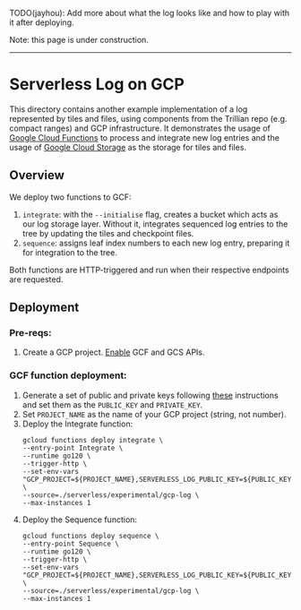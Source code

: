 TODO(jayhou): Add more about what the log looks like and how to play with it after deploying.

Note: this page is under construction.

---

# Serverless Log on GCP
This directory contains another example implementation of a log represented by tiles and files, using components from the Trillian repo (e.g. compact ranges) and GCP infrastructure. It demonstrates the usage of [Google Cloud Functions](https://cloud.google.com/functions) to process and integrate new log entries and the usage of [Google Cloud Storage](https://cloud.google.com/storage) as the storage for tiles and files.

## Overview
We deploy two functions to GCF:
1. `integrate`: with the `--initialise` flag, creates a bucket which acts as our log storage layer. Without it, integrates sequenced log entries to the tree by updating the tiles and checkpoint files.
1. `sequence`: assigns leaf index numbers to each new log entry, preparing it for integration to the tree.

Both functions are HTTP-triggered and run when their respective endpoints are requested.

## Deployment
### Pre-reqs:
1.  Create a GCP project. [Enable](https://cloud.google.com/endpoints/docs/openapi/enable-api) GCF and GCS APIs.

### GCF function deployment:
1.  Generate a set of public and private keys following
    [these](https://github.com/google/trillian-examples/tree/master/serverless#generating-keys)
    instructions and set them as the `PUBLIC_KEY` and `PRIVATE_KEY`.
1.  Set `PROJECT_NAME` as the name of your GCP project (string, not number).
1.  Deploy the Integrate function:
    ```
    gcloud functions deploy integrate \
    --entry-point Integrate \
    --runtime go120 \
    --trigger-http \
    --set-env-vars "GCP_PROJECT=${PROJECT_NAME},SERVERLESS_LOG_PUBLIC_KEY=${PUBLIC_KEY},SERVERLESS_LOG_PRIVATE_KEY=${PRIVATE_KEY}" \
    --source=./serverless/experimental/gcp-log \
    --max-instances 1
    ```
1.  Deploy the Sequence function:
    ```
    gcloud functions deploy sequence \
    --entry-point Sequence \
    --runtime go120 \
    --trigger-http \
    --set-env-vars "GCP_PROJECT=${PROJECT_NAME},SERVERLESS_LOG_PUBLIC_KEY=${PUBLIC_KEY}" \
    --source=./serverless/experimental/gcp-log \
    --max-instances 1
    ```

